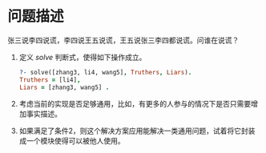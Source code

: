 # 问题描述

张三说李四说谎，李四说王五说谎，王五说张三李四都说谎。问谁在说谎？

1. 定义 *solve* 判断式，使得如下操作成立。

    ```prolog
    ?- solve([zhang3, li4, wang5], Truthers, Liars).
    Truthers = [li4],
    Liars = [zhang3, wang5] .
    ```

2. 考虑当前的实现是否足够通用，比如，有更多的人参与的情况下是否只需要增加事实描述。

3. 如果满足了条件2，则这个解决方案应用能解决一类通用问题，试着将它封装成一个模块使得可以被他人使用。
